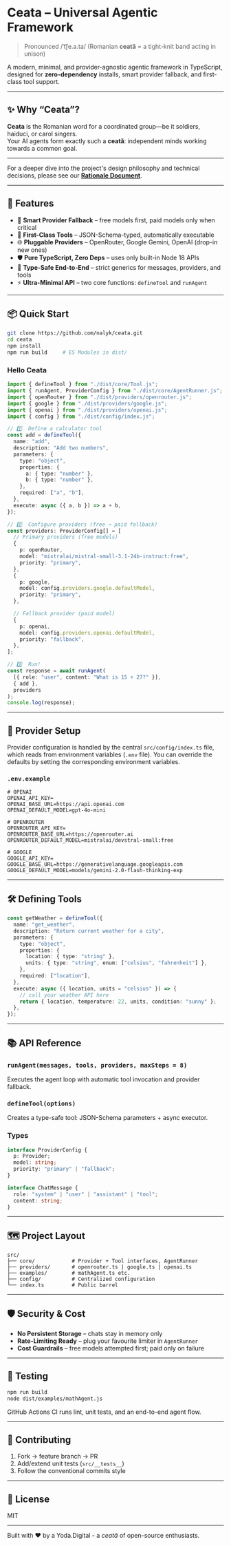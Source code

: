 # Ceata – Universal Agentic Framework

> Pronounced /ˈt͡ʃe.a.ta/ (Romanian **ceată** = a tight-knit band acting in unison)

A modern, minimal, and provider-agnostic agentic framework in TypeScript, designed for **zero-dependency** installs, smart provider fallback, and first-class tool support.

---

## ✨ Why “Ceata”?

**Ceata** is the Romanian word for a coordinated group—be it soldiers, haiduci, or carol singers.  
Your AI agents form exactly such a **ceată**: independent minds working towards a common goal.

---

For a deeper dive into the project's design philosophy and technical decisions, please see our [**Rationale Document**](./RATIONALE.md).

---

## 🚀 Features

- 🔄 **Smart Provider Fallback** – free models first, paid models only when critical
- 🧰 **First-Class Tools** – JSON-Schema-typed, automatically executable
- 🌐 **Pluggable Providers** – OpenRouter, Google Gemini, OpenAI (drop-in new ones)
- 🛡️ **Pure TypeScript, Zero Deps** – uses only built-in Node 18 APIs
- 🎯 **Type-Safe End-to-End** – strict generics for messages, providers, and tools
- ⚡ **Ultra-Minimal API** – two core functions: `defineTool` and `runAgent`

---

## 📦 Quick Start

```bash
git clone https://github.com/nalyk/ceata.git
cd ceata
npm install
npm run build     # ES Modules in dist/
```

### Hello Ceata

```typescript
import { defineTool } from "./dist/core/Tool.js";
import { runAgent, ProviderConfig } from "./dist/core/AgentRunner.js";
import { openRouter } from "./dist/providers/openrouter.js";
import { google } from "./dist/providers/google.js";
import { openai } from "./dist/providers/openai.js";
import { config } from "./dist/config/index.js";

// 1️⃣  Define a calculator tool
const add = defineTool({
  name: "add",
  description: "Add two numbers",
  parameters: {
    type: "object",
    properties: {
      a: { type: "number" },
      b: { type: "number" },
    },
    required: ["a", "b"],
  },
  execute: async ({ a, b }) => a + b,
});

// 2️⃣  Configure providers (free → paid fallback)
const providers: ProviderConfig[] = [
  // Primary providers (free models)
  {
    p: openRouter,
    model: "mistralai/mistral-small-3.1-24b-instruct:free",
    priority: "primary",
  },
  {
    p: google,
    model: config.providers.google.defaultModel,
    priority: "primary",
  },

  // Fallback provider (paid model)
  {
    p: openai,
    model: config.providers.openai.defaultModel,
    priority: "fallback",
  },
];

// 3️⃣  Run!
const response = await runAgent(
  [{ role: "user", content: "What is 15 + 27?" }],
  { add },
  providers
);
console.log(response);
```

---

## 🔧 Provider Setup

Provider configuration is handled by the central `src/config/index.ts` file, which reads from environment variables (`.env` file). You can override the defaults by setting the corresponding environment variables.

### `.env.example`

```
# OPENAI
OPENAI_API_KEY=
OPENAI_BASE_URL=https://api.openai.com
OPENAI_DEFAULT_MODEL=gpt-4o-mini

# OPENROUTER
OPENROUTER_API_KEY=
OPENROUTER_BASE_URL=https://openrouter.ai
OPENROUTER_DEFAULT_MODEL=mistralai/devstral-small:free

# GOOGLE
GOOGLE_API_KEY=
GOOGLE_BASE_URL=https://generativelanguage.googleapis.com
GOOGLE_DEFAULT_MODEL=models/gemini-2.0-flash-thinking-exp
```

---

## 🛠️ Defining Tools

```typescript
const getWeather = defineTool({
  name: "get_weather",
  description: "Return current weather for a city",
  parameters: {
    type: "object",
    properties: {
      location: { type: "string" },
      units: { type: "string", enum: ["celsius", "fahrenheit"] },
    },
    required: ["location"],
  },
  execute: async ({ location, units = "celsius" }) => {
    // call your weather API here
    return { location, temperature: 22, units, condition: "sunny" };
  },
});
```

---

## 📚 API Reference

### `runAgent(messages, tools, providers, maxSteps = 8)`

Executes the agent loop with automatic tool invocation and provider fallback.

### `defineTool(options)`

Creates a type-safe tool: JSON-Schema parameters + async executor.

### Types

```typescript
interface ProviderConfig {
  p: Provider;
  model: string;
  priority: "primary" | "fallback";
}

interface ChatMessage {
  role: "system" | "user" | "assistant" | "tool";
  content: string;
}
```

---

## 🗺️ Project Layout

```
src/
├── core/            # Provider + Tool interfaces, AgentRunner
├── providers/       # openrouter.ts | google.ts | openai.ts
├── examples/        # mathAgent.ts etc.
├── config/          # Centralized configuration
└── index.ts         # Public barrel
```

---

## 🛡️ Security & Cost

- **No Persistent Storage** – chats stay in memory only
- **Rate-Limiting Ready** – plug your favourite limiter in `AgentRunner`
- **Cost Guardrails** – free models attempted first; paid only on failure

---

## 🧪 Testing

```bash
npm run build
node dist/examples/mathAgent.js
```

GitHub Actions CI runs lint, unit tests, and an end-to-end agent flow.

---

## 🤝 Contributing

1. Fork → feature branch → PR
2. Add/extend unit tests (`src/__tests__`)
3. Follow the conventional commits style

---

## 📜 License

MIT

---

Built with ❤️ by a Yoda.Digital - a _ceată_ of open-source enthusiasts.
